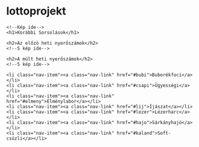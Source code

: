 # lottoprojekt
<!DOCTYPE html>
<html lang="hu">
<head>
    <meta charset="UTF-8">
    <meta http-equiv="X-UA-Compatible" content="IE=edge">
    <meta name="viewport" content="width=device-width, initial-scale=1.0">
    <link rel="stylesheet" href="lottoprojekt.css">
    <title>Lotto</title>
</head>
<body>

    <!--Kép ide-->
    <h1>Korábbi Sorsolások</h1>
    
    <h2>Az előzö heti nyerőszámok</h2>
    <!--5 kép ide-->

    <h2>A múlt heti nyerőszámok</h2>
    <!--5 kép ide-->

    <li class="nav-item"><a class="nav-link" href="#bubi">Buborékfoci</a></li>
    <li class="nav-item"><a class="nav-link" href="#csapi">Ügyességi</a></li>
    <li class="nav-item"><a class="nav-link" href="#elmeny">Élménylabor</a></li>
    <li class="nav-item"><a class="nav-link" href="#lij">Íjászat</a></li>
    <li class="nav-item"><a class="nav-link" href="#lezer">Lézerharc</a></li>
    <li class="nav-item"><a class="nav-link" href="#hajo">Sárkányhajó</a></li>
    <li class="nav-item"><a class="nav-link" href="#kaland">Soft-csúzli</a></li>

</body>
</html>